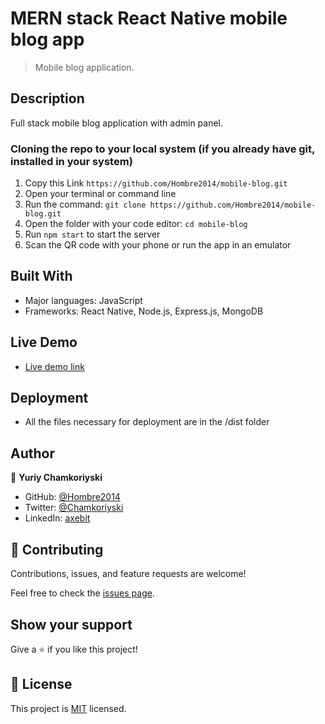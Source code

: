 # MERN stack React Native mobile blog app

> Mobile blog application.

## Description

Full stack mobile blog application with admin panel.

### Cloning the repo to your local system (if you already have git, installed in your system)

1.  Copy this Link `https://github.com/Hombre2014/mobile-blog.git`
2.  Open your terminal or command line
3.  Run the command: `git clone https://github.com/Hombre2014/mobile-blog.git`
4.  Open the folder with your code editor: `cd mobile-blog`
5.  Run `npm start` to start the server
6.  Scan the QR code with your phone or run the app in an emulator

## Built With

- Major languages: JavaScript
- Frameworks: React Native, Node.js, Express.js, MongoDB

## Live Demo

- [Live demo link]()

## Deployment

- All the files necessary for deployment are in the /dist folder

## Author

👤 **Yuriy Chamkoriyski**

- GitHub: [@Hombre2014](https://github.com/Hombre2014)
- Twitter: [@Chamkoriyski](https://twitter.com/Chamkoriyski)
- LinkedIn: [axebit](https://linkedin.com/in/axebit)

## 🤝 Contributing

Contributions, issues, and feature requests are welcome!

Feel free to check the [issues page](https://github.com/Hombre2014/mobile-blog.git/issues).

## Show your support

Give a ⭐️ if you like this project!

## 📝 License

This project is [MIT](./license.md) licensed.

